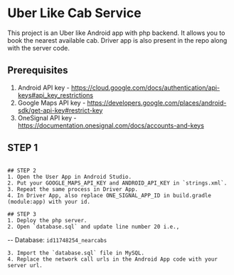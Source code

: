 # Uber Like Cab Service
This project is an Uber like Android app with php backend. It allows you to book the nearest available cab. Driver app is also present in the repo along with the server code.

## Prerequisites
1. Android API key - https://cloud.google.com/docs/authentication/api-keys#api_key_restrictions
2. Google Maps API key - https://developers.google.com/places/android-sdk/get-api-key#restrict-key
3. OneSignal API key - https://documentation.onesignal.com/docs/accounts-and-keys

## STEP 1
```git clone

## STEP 2
1. Open the User App in Android Studio.
2. Put your GOOGLE_MAPS_API_KEY and ANDROID_API_KEY in `strings.xml`.
3. Repeat the same process in Driver App.
4. In Driver App, also replace ONE_SIGNAL_APP_ID in build.gradle (module:app) with your id.

## STEP 3
1. Deploy the php server.
2. Open `database.sql` and update line number 20 i.e.,
```
-- Database: `id11748254_nearcabs`
```
3. Import the `database.sql` file in MySQL.
4. Replace the network call urls in the Android App code with your server url.
